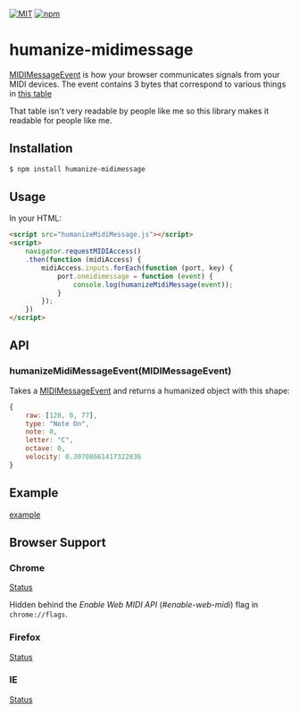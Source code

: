 [![MIT](https://img.shields.io/npm/l/humanize-midimessage.svg?style=flat-square)](http://opensource.org/licenses/MIT)
[![npm](https://img.shields.io/npm/v/humanize-midimessage.svg?style=flat-square)](https://www.npmjs.com/package/humanize-midimessage)

# humanize-midimessage

[MIDIMessageEvent](http://www.w3.org/TR/webmidi/#midimessageevent-interface)
is how your browser communicates signals from your MIDI devices.
The event contains 3 bytes that correspond to various things in [this table](http://www.midi.org/techspecs/midimessages.php)

That table isn't very readable by people like me so this library makes it
readable for people like me.

## Installation

```bash
$ npm install humanize-midimessage
```

## Usage
In your HTML:
```html
<script src="humanizeMidiMessage.js"></script>
<script>
	navigator.requestMIDIAccess()
	.then(function (midiAccess) {
		midiAccess.inputs.forEach(function (port, key) {
			port.onmidimessage = function (event) {
				console.log(humanizeMidiMessage(event));
			}
		});
	})
</script>
```

## API

### humanizeMidiMessageEvent(MIDIMessageEvent)

Takes a [MIDIMessageEvent](http://www.w3.org/TR/webmidi/#midimessageevent-interface)
and returns a humanized object with this shape:
```js
{
	raw: [128, 0, 77],
	type: "Note On",
	note: 0,
	letter: "C",
	octave: 0,
	velocity: 0.30708661417322836
}
```

## Example

[example](https://rawgit.com/dannyfritz/humanize-midimessage/master/example/index.html)

## Browser Support

### Chrome
[Status](https://www.chromestatus.com/feature/4923613069180928)

Hidden behind the *Enable Web MIDI API* (*#enable-web-midi*) flag in `chrome://flags`.

### Firefox
[Status](https://bugzilla.mozilla.org/show_bug.cgi?id=836897)

### IE
[Status](https://status.modern.ie/webmidiapi)
